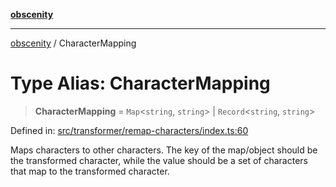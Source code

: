 [**obscenity**](../README.md)

***

[obscenity](../README.md) / CharacterMapping

# Type Alias: CharacterMapping

> **CharacterMapping** = `Map`\<`string`, `string`\> \| `Record`\<`string`, `string`\>

Defined in: [src/transformer/remap-characters/index.ts:60](https://github.com/jo3-l/obscenity/blob/907e5d7d34bb29e7d66f262535368ae2d124a8eb/src/transformer/remap-characters/index.ts#L60)

Maps characters to other characters.
The key of the map/object should be the transformed character, while the value
should be a set of characters that map to the transformed character.
